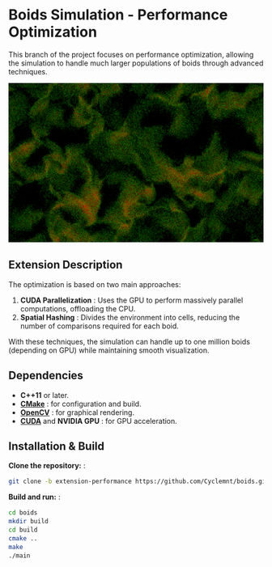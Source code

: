 # Boids Simulation - Performance Optimization

This branch of the project focuses on performance optimization, allowing the simulation to handle much larger populations of boids through advanced techniques.  

<p align="center">
  <img src="demo-performance.png" alt="Demo"/>
</p>


## Extension Description  
The optimization is based on two main approaches:  
1. **CUDA Parallelization** : Uses the GPU to perform massively parallel computations, offloading the CPU.  
2. **Spatial Hashing** : Divides the environment into cells, reducing the number of comparisons required for each boid.  

With these techniques, the simulation can handle up to one million boids (depending on GPU) while maintaining smooth visualization.  

## Dependencies  
- **C++11** or later.  
- **[CMake](https://cmake.org/)** : for configuration and build.  
- **[OpenCV](https://opencv.org/)** : for graphical rendering.  
- **[CUDA](https://developer.nvidia.com/cuda-toolkit)** and **NVIDIA GPU** : for GPU acceleration.  

## Installation & Build  
**Clone the repository:** :  
   ```bash
   git clone -b extension-performance https://github.com/Cyclemnt/boids.git
   ```  

**Build and run:** :  
   ```bash
   cd boids
   mkdir build
   cd build
   cmake ..  
   make
   ./main
   ```  
